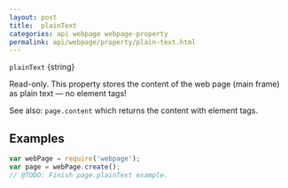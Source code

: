 ```yaml
---
layout: post
title:  plainText
categories: api webpage webpage-property
permalink: api/webpage/property/plain-text.html
---
```


`plainText` {string}

Read-only. This property stores the content of the web page (main frame) as plain text &mdash; no element tags!

See also: `page.content` which returns the content with element tags.

## Examples

```javascript
var webPage = require('webpage');
var page = webPage.create();
// @TODO: Finish page.plainText example.
```









